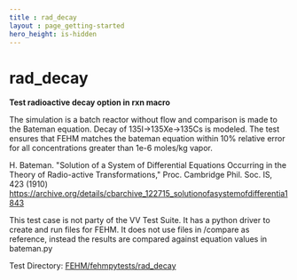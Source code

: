 ```yaml
---
title : rad_decay
layout : page_getting-started
hero_height: is-hidden
---
```


# rad_decay

**Test radioactive decay option in rxn macro**

The simulation is a batch reactor without flow and comparison is
made to the Bateman equation. Decay of 135I->135Xe->135Cs is modeled.
The test ensures that FEHM matches the bateman equation within 10%
relative error for all concentrations greater than 1e-6 moles/kg vapor.

H. Bateman. "Solution of a System of Differential Equations Occurring in the
Theory of Radio-active Transformations," Proc. Cambridge Phil. Soc. IS,
423 (1910) https://archive.org/details/cbarchive_122715_solutionofasystemofdifferentia1843

This test case is not party of the VV Test Suite. It has a python driver to create and run files for FEHM. It does not use files in /compare as reference, instead the results are compared against equation values in bateman.py


Test Directory: [FEHM/fehmpytests/rad_decay](https://github.com/lanl/FEHM/tree/master/fehmpytests/rad_decay)


